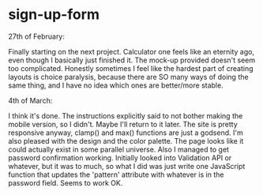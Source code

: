 # sign-up-form

27th of February:

Finally starting on the next project. Calculator one feels like an eternity ago, even though I basically just finished it.
The mock-up provided doesn't seem too complicated. Honestly sometimes I feel like the hardest part of creating layouts is choice paralysis, because there are SO many ways of doing the same thing, and I have no idea which ones are better/more stable.

4th of March:

I think it's done. The instructions explicitly said to not bother making the mobile version, so I didn't. Maybe I'll return to it later. The site is pretty responsive anyway, clamp() and max() functions are just a godsend.
I'm also pleased with the design and the color palette. The page looks like it could actually exist in some parallel universe.
Also I managed to get password confirmation working. Initially looked into Validation API or whatever, but it was to much, so what I did was just write one JavaScript function that updates the 'pattern' attribute with whatever is in the password field. Seems to work OK.